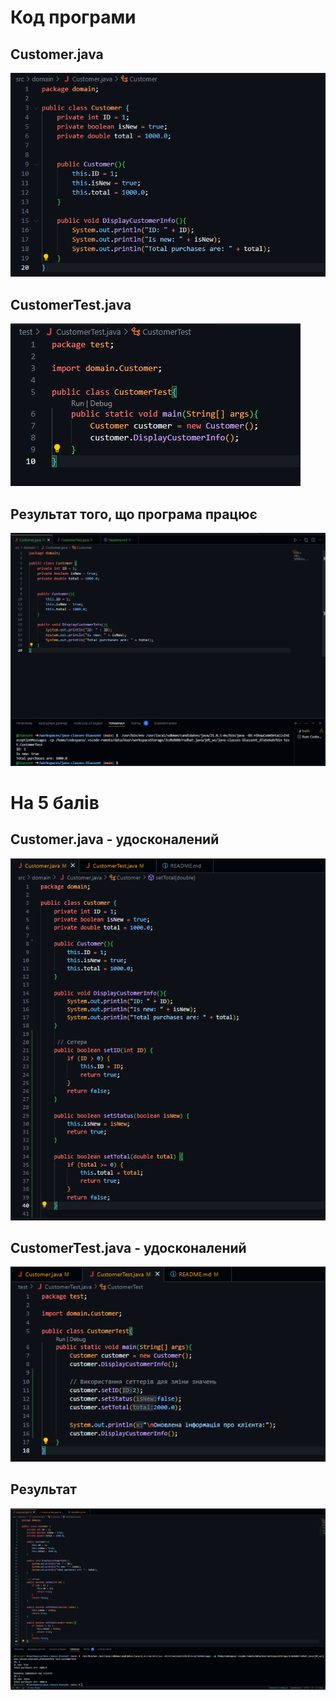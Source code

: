 # Код програми

## Customer.java
![](https://github.com/ppc-ntu-khpi/java-classes-Diassont/blob/main/Solution/1.png?raw=true)


## CustomerTest.java
![](https://github.com/ppc-ntu-khpi/java-classes-Diassont/blob/main/Solution/2.png?raw=true)

## Результат того, що програма працює
![](https://github.com/ppc-ntu-khpi/java-classes-Diassont/blob/main/Solution/3.png?raw=true)


# На 5 балів

## Customer.java - удосконалений
![](https://github.com/ppc-ntu-khpi/java-classes-Diassont/blob/main/Solution/4.png?raw=true)


## CustomerTest.java - удосконалений
![](https://github.com/ppc-ntu-khpi/java-classes-Diassont/blob/main/Solution/5.png?raw=true)

## Результат
![](https://github.com/ppc-ntu-khpi/java-classes-Diassont/blob/main/Solution/6.png?raw=true)